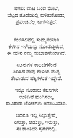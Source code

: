 <div style="text-align: center;">
ಹಗಲು ದಾಟಿ ಬಂದ ಮೇಲೆ,<br>
ಬೆಟ್ಟದ ತೊಡೆಯಲ್ಲಿ ಕುಳಿತುಕೊಂಡು,<br>
ಪ್ರಪಂಚವೆಲ್ಲ ಕಾಣಿಸುತ್ತದೆ.<br><br>

ಕೆಂಬಿಸಿಲಿನಲ್ಲಿ ಸುಮ್ಮನೆಯಾಗಿ<br>
ಕೆಳಗಿನ ಇಳೆಯನ್ನು ನೋಡುತ್ತಿರುವ,<br>
ಈ ಮೌನ ನಮ್ಮ ಸಂಬಾಶಣೆಯಾಗಿದೆ.<br>

ಊರುಗಳ ಕಾಲಜಿಗಳಿಂದ<br>
ಏರಿಸಿದ ನಾವು ಗಾಳಿಯ ಮದ್ಯ<br>
ತೇಲಾಡುವ ಹಕ್ಕಿಗಳಂತೆ ಇದ್ದೇವೆ.<br>

ಇನ್ನೂ ನೂರಾರು ಕೆಲಸಗಳು<br>
ಉಳಿದಿವೆ ಮುಗಿಸಲು,<br>
ಸಾವಿರಾರು ಲೋಕಗಳು ಅನುಬವಿಸಲು.<br>

ಆದರೂ ಇಲ್ಲಿ ನಿಲ್ಲುತ್ತೇವೆ,<br>
ನಗುತ್ತಾ, ಆಡುತ್ತಾ, ಇರುತ್ತಾ,<br>
ಈ ಶಾಂತಿಯ ಸ್ವರ್ಗದಲ್ಲಿ.<br>
</div>
